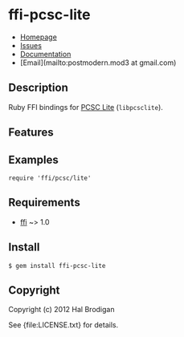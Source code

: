 # ffi-pcsc-lite

* [Homepage](https://github.com/postmodern/ffi-pcsc-lite#readme)
* [Issues](https://github.com/postmodern/ffi-pcsc-lite/issues)
* [Documentation](http://rubydoc.info/gems/ffi-pcsc-lite/frames)
* [Email](mailto:postmodern.mod3 at gmail.com)

## Description

Ruby FFI bindings for [PCSC Lite](http://pcsclite.alioth.debian.org/)
(`libpcsclite`).

## Features

## Examples

    require 'ffi/pcsc/lite'

## Requirements

* [ffi](https://github.com/ffi/ffi#readme) ~> 1.0

## Install

    $ gem install ffi-pcsc-lite

## Copyright

Copyright (c) 2012 Hal Brodigan

See {file:LICENSE.txt} for details.
